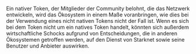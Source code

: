 Ein nativer Token, der Mitglieder der Community belohnt, die das Netzwerk entwickeln, wird das Ökosystem in einem Maße voranbringen, wie dies bei der Verwendung eines nicht nativen Tokens nicht der Fall ist. Wenn es sich bei dem Token nicht um ein natives Token handelt, könnten sich außerdem wirtschaftliche Schocks aufgrund von Entscheidungen, die in anderen Ökosystemen getroffen werden, auf den Dienst von Starknet sowie seine Benutzer und Anbieter auswirken.
